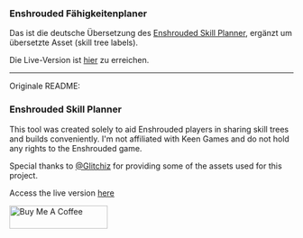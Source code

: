 ### Enshrouded Fähigkeitenplaner

Das ist die deutsche Übersetzung des [Enshrouded Skill Planner](https://github.com/rossicler/enshrouded-skill-tree), ergänzt um übersetzte Asset (skill tree labels).

Die Live-Version ist [hier](https://enshrouded-skill-tree-de.vercel.app/) zu erreichen.

***

Originale README:

### Enshrouded Skill Planner

This tool was created solely to aid Enshrouded players in sharing skill trees and builds conveniently. I'm not affiliated with Keen Games and do not hold any rights to the Enshrouded game.

Special thanks to [@Glitchiz](https://www.youtube.com/@Glitchiz) for providing some of the assets used for this project.

Access the live version [here](https://enshrouded-skill-tree.com/)

<a href="https://www.buymeacoffee.com/rossicler" target="_blank"><img src="https://cdn.buymeacoffee.com/buttons/default-orange.png" alt="Buy Me A Coffee" height="41" width="174"></a>
